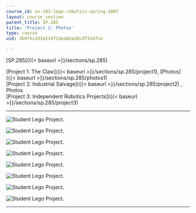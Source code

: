 ```yaml
---
course_id: es-293-lego-robotics-spring-2007
layout: course_section
parent_title: SP.285
title: 'Project 2: Photos'
type: course
uid: 3b0fecd33a516f1dea02a20cdf3147ce

---
```


[SP.285]({{< baseurl >}}/sections/sp.285)

[Project 1: The Claw]({{< baseurl >}}/sections/sp.285/project1), [Photos]({{< baseurl >}}/sections/sp.285/photos1)  
[Project 2: Industrial Salvage]({{< baseurl >}}/sections/sp.285/project2) , Photos  
[Project 3: Independent Robotics Projects]({{< baseurl >}}/sections/sp.285/project3)

* * *

![Student Lego Project.](/coursemedia/es-293-lego-robotics-spring-2007/3dc4e351e46d1e4f2b0f89c5df019cb0_afternoon.jpg)

![Student Lego Project.](/coursemedia/es-293-lego-robotics-spring-2007/e0ca2b5de90c0bda4bda833ee920707f_afternoon_2.jpg)

![Student Lego Project.](/coursemedia/es-293-lego-robotics-spring-2007/1f21d5bdeabe5fcff3babad974aacbc1_afternoon_3.jpg)

![Student Lego Project.](/coursemedia/es-293-lego-robotics-spring-2007/2a5313a361f2993431886e43b1c6e750_evening_1.jpg)

![Student Lego Project.](/coursemedia/es-293-lego-robotics-spring-2007/ec0395ffb21b451158badae9f1c4b192_evening_2.jpg)

![Student Lego Project.](/coursemedia/es-293-lego-robotics-spring-2007/62ff34ab482196092913795234cf410a_evening_3.jpg)

![Student Lego Project.](/coursemedia/es-293-lego-robotics-spring-2007/0ff195d37616d799f9ddef9b5cce2b62_odd_1.jpg)

![Student Lego Project.](/coursemedia/es-293-lego-robotics-spring-2007/1f68295b8978171e770779f08aa96f0e_odd_2.jpg)

* * *